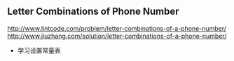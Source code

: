 ##  Letter Combinations of Phone Number
http://www.lintcode.com/problem/letter-combinations-of-a-phone-number/ 
http://www.jiuzhang.com/solution/letter-combinations-of-a-phone-number/
 
- 学习设置常量表